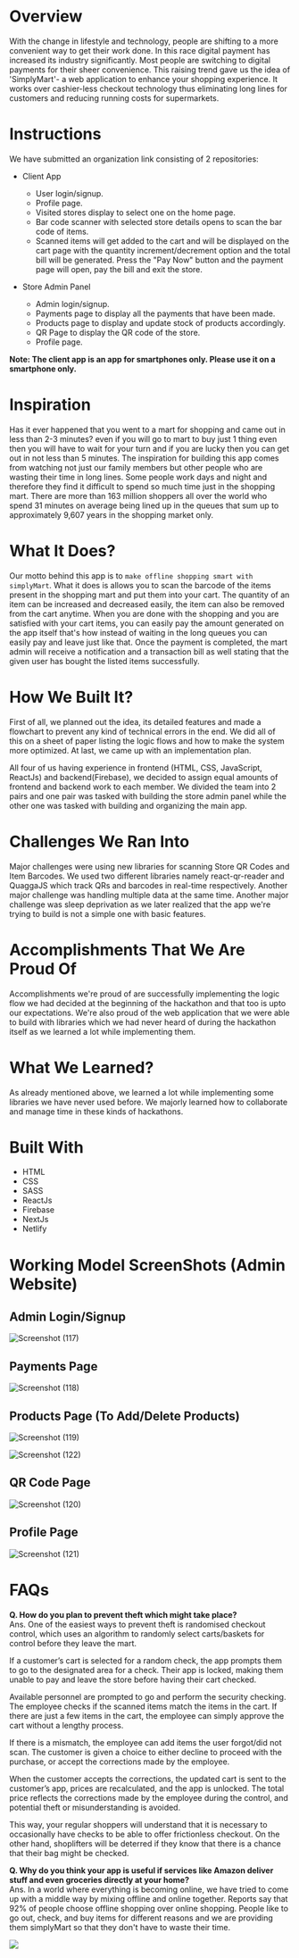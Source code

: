# Overview

With the change in lifestyle and technology, people are shifting to a more convenient way to get their work done. In this race digital payment has increased its industry significantly. Most people are switching to digital payments for their sheer convenience.
This raising trend gave us the idea of 'SimplyMart'- a web application to enhance your shopping experience. It works over cashier-less checkout technology thus eliminating long lines for customers and reducing running costs for supermarkets.

# Instructions

We have submitted an organization link consisting of 2 repositories:

- Client App

  - User login/signup.
  - Profile page.
  - Visited stores display to select one on the home page.
  - Bar code scanner with selected store details opens to scan the bar code of items.
  - Scanned items will get added to the cart and will be displayed on the cart page with the quantity increment/decrement option and the total bill will be generated. Press the "Pay Now" button and the payment page will open, pay the bill and exit the store.

- Store Admin Panel
  - Admin login/signup.
  - Payments page to display all the payments that have been made.
  - Products page to display and update stock of products accordingly.
  - QR Page to display the QR code of the store.
  - Profile page.

**Note: The client app is an app for smartphones only. Please use it on a smartphone only.**

# Inspiration

Has it ever happened that you went to a mart for shopping and came out in less than 2-3 minutes? even if you will go to mart to buy just 1 thing even then you will have to wait for your turn and if you are lucky then you can get out in not less than 5 minutes. The inspiration for building this app comes from watching not just our family members but other people who are wasting their time in long lines. Some people work days and night and therefore they find it difficult to spend so much time just in the shopping mart. There are more than 163 million shoppers all over the world who spend 31 minutes on average being lined up in the queues that sum up to approximately 9,607 years in the shopping market only.

# What It Does?

Our motto behind this app is to `make offline shopping smart with simplyMart`. What it does is allows you to scan the barcode of the items present in the shopping mart and put them into your cart. The quantity of an item can be increased and decreased easily, the item can also be removed from the cart anytime. When you are done with the shopping and you are satisfied with your cart items, you can easily pay the amount generated on the app itself that's how instead of waiting in the long queues you can easily pay and leave just like that. Once the payment is completed, the mart admin will receive a notification and a transaction bill as well stating that the given user has bought the listed items successfully.

# How We Built It?

First of all, we planned out the idea, its detailed features and made a flowchart to prevent any kind of technical errors in the end. We did all of this on a sheet of paper listing the logic flows and how to make the system more optimized. At last, we came up with an implementation plan.

All four of us having experience in frontend (HTML, CSS, JavaScript, ReactJs) and backend(Firebase), we decided to assign equal amounts of frontend and backend work to each member. We divided the team into 2 pairs and one pair was tasked with building the store admin panel while the other one was tasked with building and organizing the main app.

# Challenges We Ran Into

Major challenges were using new libraries for scanning Store QR Codes and Item Barcodes. We used two different libraries namely react-qr-reader and QuaggaJS which track QRs and barcodes in real-time respectively. Another major challenge was handling multiple data at the same time. Another major challenge was sleep deprivation as we later realized that the app we're trying to build is not a simple one with basic features.

# Accomplishments That We Are Proud Of

Accomplishments we're proud of are successfully implementing the logic flow we had decided at the beginning of the hackathon and that too is upto our expectations. We're also proud of the web application that we were able to build with libraries which we had never heard of during the hackathon itself as we learned a lot while implementing them.

# What We Learned?

As already mentioned above, we learned a lot while implementing some libraries we have never used before. We majorly learned how to collaborate and manage time in these kinds of hackathons.

# Built With

- HTML
- CSS
- SASS
- ReactJs
- Firebase
- NextJs
- Netlify

# Working Model ScreenShots (Admin Website)

## Admin Login/Signup
![Screenshot (117)](https://user-images.githubusercontent.com/67470541/139577813-749ffd26-b44e-44ce-a5cd-24d0764327b5.png)

## Payments Page
![Screenshot (118)](https://user-images.githubusercontent.com/67470541/139577830-023360c8-7940-4294-8891-0866bfdc2b5c.png)

## Products Page (To Add/Delete Products)
![Screenshot (119)](https://user-images.githubusercontent.com/67470541/139577834-a72d09ac-a2f9-4ea2-99e3-095ac2a5a459.png)

![Screenshot (122)](https://user-images.githubusercontent.com/67470541/139577999-fbbee7fe-93db-4752-b68a-dfacacd11fcb.png)

## QR Code Page
![Screenshot (120)](https://user-images.githubusercontent.com/67470541/139577920-1b491e27-0513-40f2-8c14-3025ca6a1454.png)

## Profile Page
![Screenshot (121)](https://user-images.githubusercontent.com/67470541/139577930-692f337c-be26-4fd7-9431-7b0624f23ac4.png)

# FAQs

**Q. How do you plan to prevent theft which might take place?**
<br />
Ans. One of the easiest ways to prevent theft is randomised checkout control, which uses an algorithm to randomly select carts/baskets for control before they leave the mart.

If a customer’s cart is selected for a random check, the app prompts them to go to the designated area for a check. Their app is locked, making them unable to pay and leave the store before having their cart checked.

Available personnel are prompted to go and perform the security checking. The employee checks if the scanned items match the items in the cart. If there are just a few items in the cart, the employee can simply approve the cart without a lengthy process.

If there is a mismatch, the employee can add items the user forgot/did not scan. The customer is given a choice to either decline to proceed with the purchase, or accept the corrections made by the employee.

When the customer accepts the corrections, the updated cart is sent to the customer’s app, prices are recalculated, and the app is unlocked. The total price reflects the corrections made by the employee during the control, and potential theft or misunderstanding is avoided.

This way, your regular shoppers will understand that it is necessary to occasionally have checks to be able to offer frictionless checkout. On the other hand, shoplifters will be deterred if they know that there is a chance that their bag might be checked.

**Q. Why do you think your app is useful if services like Amazon deliver stuff and even groceries directly at your home?**
<br />
Ans. In a world where everything is becoming online, we have tried to come up with a middle way by mixing offline and online together. Reports say that 92% of people choose offline shopping over online shopping. People like to go out, check, and buy items for different reasons and we are providing them simplyMart so that they don't have to waste their time.

<img src="https://d33wubrfki0l68.cloudfront.net/e079abe345b743e6c6ead1099913dc55aabff31d/6fc0c/images/blog/posts/2014/08/blog-retail-purchase.jpg" />
